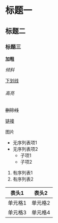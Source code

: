 # 标题一

## 标题二

### **标题三**



**加粗**

*倾斜*

<u>下划线</u>

###### 高亮

~~删除线~~

[链接]()

图片![]()

- 无序列表项1
- 无序列表项2
  - 子项1
  - 子项2

1. 有序列表1
2. 有序列表2

| 表头1   | 表头2   |
| ------- | ------- |
| 单元格1 | 单元格2 |
| 单元格3 | 单元格4 |

